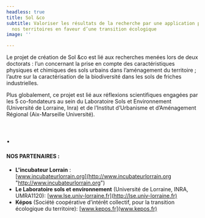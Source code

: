 ```yaml
---
headless: true
title: Sol &co
subtitle: Valoriser les résultats de la recherche par une application pratique sur
  nos territoires en faveur d’une transition écologique
image: ''

---
```

Le projet de création de Sol &co est lié aux recherches menées lors de deux doctorats : l’un concernant la prise en compte des caractéristiques physiques et chimiques des sols urbains dans l’aménagement du territoire ; l’autre sur la caractérisation de la biodiversité dans les sols de friches industrielles.

Plus globalement, ce projet est lié aux réflexions scientifiques engagées par les 5 co-fondateurs au sein du Laboratoire Sols et Environnement (Université de Lorraine, Inra) et de l’Institut d’Urbanisme et d’Aménagement Régional (Aix-Marseille Université).

# .

#### **NOS PARTENAIRES :**

* **L'incubateur Lorrain** :  
  [www.incubateurlorrain.org](http://www.incubateurlorrain.org "http://www.incubateurlorrain.org")
* **Le Laboratoire sols et environnement** (Université de Lorraine, INRA, UMRA1120): [www.lse.univ-lorraine.fr](http://lse.univ-lorraine.fr)
* **Képos** (Société coopérative d’intérêt collectif, pour la transition écologique du territoire): [www.kepos.fr](www.kepos.fr)